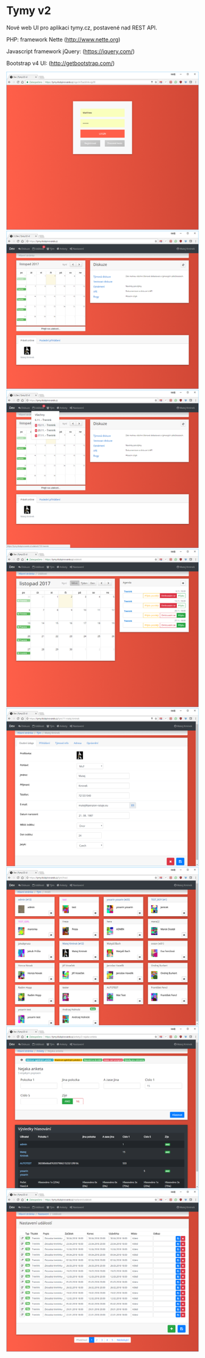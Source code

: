 # Tymy v2
Nové web UI pro aplikaci tymy.cz, postavené nad REST API.

PHP: framework Nette (http://www.nette.org)

Javascript framework jQuery: (https://jquery.com/)

Bootstrap v4 UI: (http://getbootstrap.com/)

![Alt text](/screenshots/scr_login.png?raw=true "Login page")
![Alt text](/screenshots/scr_homepage.png?raw=true "Login page")
![Alt text](/screenshots/scr_navbar.png?raw=true "Login page")
![Alt text](/screenshots/scr_events.png?raw=true "Login page")
![Alt text](/screenshots/scr_player.png?raw=true "Login page")
![Alt text](/screenshots/scr_players.png?raw=true "Login page")
![Alt text](/screenshots/scr_poll.png?raw=true "Login page")
![Alt text](/screenshots/scr_events_settings.png?raw=true "Login page")
